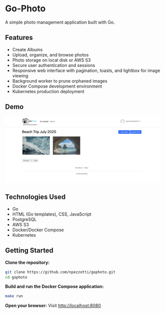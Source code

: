 # Go-Photo

A simple photo management application built with Go.

## Features

- Create Albums
- Upload, organize, and browse photos
- Photo storage on local disk or AWS S3
- Secure user authentication and sessions
- Responsive web interface with pagination, toasts, and lightbox for image viewing
- Background worker to prune orphaned images
- Docker Compose development environment
- Kubernetes production deployment

## Demo

![Screenshot of gophoto UI](assets/images/demo.png)

## Technologies Used

- Go
- HTML (Go templates), CSS, JavaScript
- PostgreSQL
- AWS S3
- Docker/Docker Compose
- Kubernetes

## Getting Started

**Clone the repository:**
```bash
git clone https://github.com/npezzotti/gophoto.git
cd gophoto
```

**Build and run the Docker Compose application:**
```bash
make run
```

**Open your browser:**
Visit [http://localhost:8080](http://localhost:8080)
